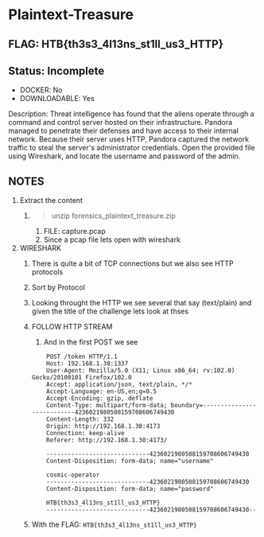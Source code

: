 # Plaintext-Treasure

## FLAG: HTB{th3s3_4l13ns_st1ll_us3_HTTP}

## Status: Incomplete

+ DOCKER: No
+ DOWNLOADABLE: Yes

Description: Threat intelligence has found that the aliens operate through a command and control server hosted on their infrastructure. Pandora managed to penetrate their defenses and have access to their internal network. Because their server uses HTTP, Pandora captured the network traffic to steal the server's administrator credentials. Open the provided file using Wireshark, and locate the username and password of the admin.

## NOTES

1. Extract the content
   1. > unzip forensics_plaintext_treasure.zip
      1. FILE: capture.pcap
      2. Since a pcap file lets open with wireshark
2. WIRESHARK
   1. There is quite a bit of TCP connections but we also see HTTP protocols
   2. Sort by Protocol
   3. Looking throught the HTTP we see several that say (text/plain) and given the title of the challenge lets look at thses
   4. FOLLOW HTTP STREAM
      1. And in the first POST we see

        ```text
            POST /token HTTP/1.1
            Host: 192.168.1.30:1337
            User-Agent: Mozilla/5.0 (X11; Linux x86_64; rv:102.0) Gecko/20100101 Firefox/102.0
            Accept: application/json, text/plain, */*
            Accept-Language: en-US,en;q=0.5
            Accept-Encoding: gzip, deflate
            Content-Type: multipart/form-data; boundary=---------------------------4236021980508159708606749430
            Content-Length: 332
            Origin: http://192.168.1.30:4173
            Connection: keep-alive
            Referer: http://192.168.1.30:4173/

            -----------------------------4236021980508159708606749430
            Content-Disposition: form-data; name="username"

            cosmic-operator
            -----------------------------4236021980508159708606749430
            Content-Disposition: form-data; name="password"

            HTB{th3s3_4l13ns_st1ll_us3_HTTP}
            -----------------------------4236021980508159708606749430--
        ```

   5. With the FLAG: `HTB{th3s3_4l13ns_st1ll_us3_HTTP}`
